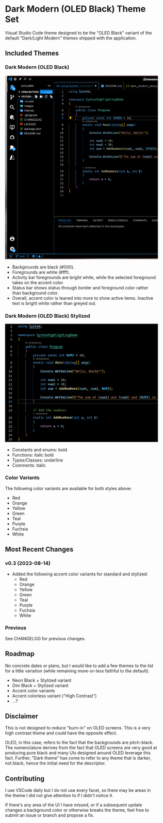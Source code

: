# Dark Modern (OLED Black) Theme Set

Visual Studio Code theme designed to be the "OLED Black" variant of the default
"Dark/Light Modern" themes shipped with the application.

## Included Themes

### Dark Modern (OLED Black)

![Screenshot](images/Screenshot_0.2.0_oled-black.png)

* Backgrounds are black (#000).
* Foregrounds are white (#fff).
* Activity bar foregrounds are bright white, while the selected foreground takes on
the accent color.
* Status bar shows status through border and foreground color rather than background color.
* Overall, accent color is leaned into more to show active items. Inactive text is bright
white rather than greyed out.

### Dark Modern (OLED Black) Stylized

![Screenshot2](images/Screenshot_0.2.0_oled-black-stylized.png)

* Constants and enums: bold
* Functions: italic bold
* Types/Classes: underline
* Comments: italic

### Color Variants

The following color variants are available for both styles above:

* Red
* Orange
* Yellow
* Green
* Teal
* Purple
* Fuchsia
* White

## Most Recent Changes

### v0.3 (2023-08-14)

- Added the following accent color variants for standard and stylized:
  - Red
  - Orange
  - Yellow
  - Green
  - Teal
  - Purple
  - Fuchsia
  - White

### Previous

See CHANGELOG for previous changes.

## Roadmap

No concrete dates or plans, but I would like to add a few themes to the list
for a little variation (while remaining more-or-less faithful to the default).

* Neon Black + Stylized variant
* Dim Black + Stylized variant
* Accent color variants
* Accent colorless variant ("High Contrast")
* ...?

## Disclaimer

This is not designed to reduce "burn-in" on OLED screens. This is a very
high contrast theme and could have the opposite effect.

OLED, in this case, refers to the fact that the backgrounds are pitch-black.
The nomenclature derives from the fact that OLED screens are very good at
producing pure black and many UIs designed around OLED leverage this fact.
Further, "Dark theme" has come to refer to any theme that is darker, not black,
hence the initial need for the descriptor.

## Contributing

I use VSCode daily but I do not use every facet, so there may be areas in the
theme I did not give attention to if I didn't notice it.

If there's any area of the UI I have missed, or if a subsequent update changes
a background color or otherwise breaks the theme, feel free to submit an issue
or branch and propose a fix.
